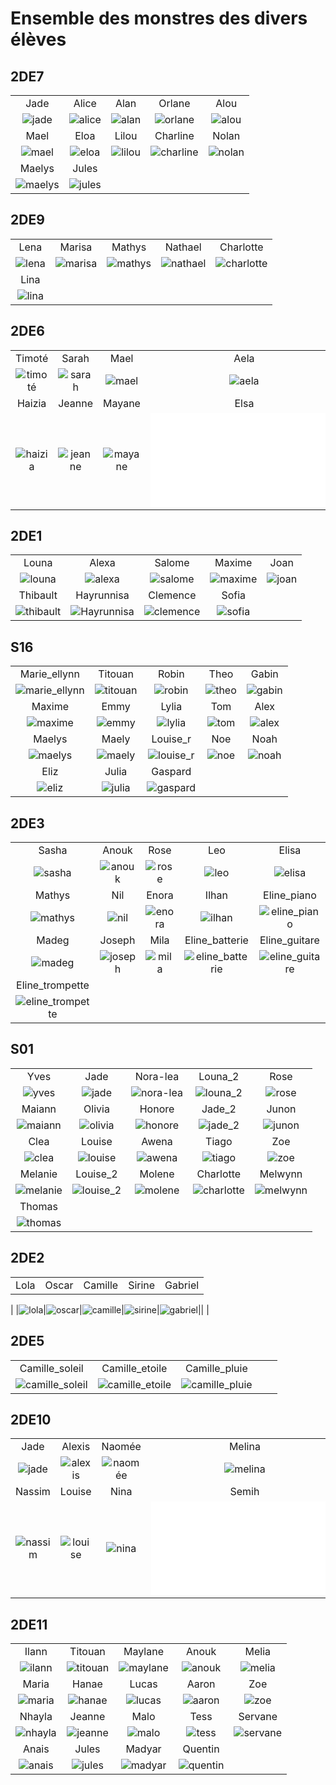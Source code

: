 # Ensemble des monstres des divers élèves

## 2DE7

||||||
|:---:|:---:|:---:|:---:|:---:|
|Jade|Alice|Alan|Orlane|Alou|
|![jade](./monstres/2DE7/jade.png)|![alice](./monstres/2DE7/alice.png)|![alan](./monstres/2DE7/alan.png)|![orlane](./monstres/2DE7/orlane.png)|![alou](./monstres/2DE7/alou.png)||
|Mael|Eloa|Lilou|Charline|Nolan|
|![mael](./monstres/2DE7/mael.png)|![eloa](./monstres/2DE7/eloa.png)|![lilou](./monstres/2DE7/lilou.png)|![charline](./monstres/2DE7/charline.png)|![nolan](./monstres/2DE7/nolan.png)||
|Maelys|Jules|
|![maelys](./monstres/2DE7/maelys.png)|![jules](./monstres/2DE7/jules.png)|

## 2DE9

||||||
|:---:|:---:|:---:|:---:|:---:|
|Lena|Marisa|Mathys|Nathael|Charlotte|
|![lena](./monstres/2DE9/lena.png)|![marisa](./monstres/2DE9/marisa.png)|![mathys](./monstres/2DE9/mathys.png)|![nathael](./monstres/2DE9/nathael.png)|![charlotte](./monstres/2DE9/charlotte.png)||
|Lina|
|![lina](./monstres/2DE9/lina.png)|

## 2DE6

||||||
|:---:|:---:|:---:|:---:|:---:|
|Timoté|Sarah|Mael|Aela|Lise|
|![timoté](./monstres/2DE6/timoté.png)|![sarah](./monstres/2DE6/sarah.png)|![mael](./monstres/2DE6/mael.png)|![aela](./monstres/2DE6/aela.png)|![lise](./monstres/2DE6/lise.png)||
|Haizia|Jeanne|Mayane|Elsa|
|![haizia](./monstres/2DE6/haizia.png)|![jeanne](./monstres/2DE6/jeanne.png)|![mayane](./monstres/2DE6/mayane.png)|![elsa](./monstres/2DE6/elsa.pdf)|

## 2DE1

||||||
|:---:|:---:|:---:|:---:|:---:|
|Louna|Alexa|Salome|Maxime|Joan|
|![louna](./monstres/2DE1/louna.png)|![alexa](./monstres/2DE1/alexa.png)|![salome](./monstres/2DE1/salome.png)|![maxime](./monstres/2DE1/maxime.png)|![joan](./monstres/2DE1/joan.png)||
|Thibault|Hayrunnisa|Clemence|Sofia|
|![thibault](./monstres/2DE1/thibault.png)|![Hayrunnisa](./monstres/2DE1/Hayrunnisa.png)|![clemence](./monstres/2DE1/clemence.png)|![sofia](./monstres/2DE1/sofia.png)|

## S16

||||||
|:---:|:---:|:---:|:---:|:---:|
|Marie_ellynn|Titouan|Robin|Theo|Gabin|
|![marie_ellynn](./monstres/S16/marie_ellynn.png)|![titouan](./monstres/S16/titouan.png)|![robin](./monstres/S16/robin.png)|![theo](./monstres/S16/theo.png)|![gabin](./monstres/S16/gabin.png)||
|Maxime|Emmy|Lylia|Tom|Alex|
|![maxime](./monstres/S16/maxime.png)|![emmy](./monstres/S16/emmy.png)|![lylia](./monstres/S16/lylia.png)|![tom](./monstres/S16/tom.png)|![alex](./monstres/S16/alex.png)||
|Maelys|Maely|Louise_r|Noe|Noah|
|![maelys](./monstres/S16/maelys.png)|![maely](./monstres/S16/maely.png)|![louise_r](./monstres/S16/louise_r.png)|![noe](./monstres/S16/noe.png)|![noah](./monstres/S16/noah.png)||
|Eliz|Julia|Gaspard|
|![eliz](./monstres/S16/eliz.png)|![julia](./monstres/S16/julia.png)|![gaspard](./monstres/S16/gaspard.png)|

## 2DE3

||||||
|:---:|:---:|:---:|:---:|:---:|
|Sasha|Anouk|Rose|Leo|Elisa|
|![sasha](./monstres/2DE3/sasha.png)|![anouk](./monstres/2DE3/anouk.png)|![rose](./monstres/2DE3/rose.png)|![leo](./monstres/2DE3/leo.png)|![elisa](./monstres/2DE3/elisa.png)||
|Mathys|Nil|Enora|Ilhan|Eline_piano|
|![mathys](./monstres/2DE3/mathys.png)|![nil](./monstres/2DE3/nil.png)|![enora](./monstres/2DE3/enora.png)|![ilhan](./monstres/2DE3/ilhan.png)|![eline_piano](./monstres/2DE3/eline_piano.png)||
|Madeg|Joseph|Mila|Eline_batterie|Eline_guitare|
|![madeg](./monstres/2DE3/madeg.png)|![joseph](./monstres/2DE3/joseph.png)|![mila](./monstres/2DE3/mila.png)|![eline_batterie](./monstres/2DE3/eline_batterie.png)|![eline_guitare](./monstres/2DE3/eline_guitare.png)||
|Eline_trompette|
|![eline_trompette](./monstres/2DE3/eline_trompette.png)|

## S01

||||||
|:---:|:---:|:---:|:---:|:---:|
|Yves|Jade|Nora-lea|Louna_2|Rose|
|![yves](./monstres/S01/yves.png)|![jade](./monstres/S01/jade.png)|![nora-lea](./monstres/S01/nora-lea.png)|![louna_2](./monstres/S01/louna_2.png)|![rose](./monstres/S01/rose.png)||
|Maiann|Olivia|Honore|Jade_2|Junon|
|![maiann](./monstres/S01/maiann.png)|![olivia](./monstres/S01/olivia.png)|![honore](./monstres/S01/honore.png)|![jade_2](./monstres/S01/jade_2.png)|![junon](./monstres/S01/junon.png)||
|Clea|Louise|Awena|Tiago|Zoe|
|![clea](./monstres/S01/clea.png)|![louise](./monstres/S01/louise.png)|![awena](./monstres/S01/awena.png)|![tiago](./monstres/S01/tiago.png)|![zoe](./monstres/S01/zoe.png)||
|Melanie|Louise_2|Molene|Charlotte|Melwynn|
|![melanie](./monstres/S01/melanie.png)|![louise_2](./monstres/S01/louise_2.png)|![molene](./monstres/S01/molene.png)|![charlotte](./monstres/S01/charlotte.png)|![melwynn](./monstres/S01/melwynn.png)||
|Thomas|
|![thomas](./monstres/S01/thomas.png)|

## 2DE2

||||||
|:---:|:---:|:---:|:---:|:---:|
|Lola|Oscar|Camille|Sirine|Gabriel|
|
|![lola](./monstres/2DE2/lola.png)|![oscar](./monstres/2DE2/oscar.png)|![camille](./monstres/2DE2/camille.png)|![sirine](./monstres/2DE2/sirine.png)|![gabriel](./monstres/2DE2/gabriel.png)||
|

## 2DE5

||||||
|:---:|:---:|:---:|:---:|:---:|
|Camille_soleil|Camille_etoile|Camille_pluie|
|![camille_soleil](./monstres/2DE5/camille_soleil.png)|![camille_etoile](./monstres/2DE5/camille_etoile.png)|![camille_pluie](./monstres/2DE5/camille_pluie.png)|

## 2DE10

||||||
|:---:|:---:|:---:|:---:|:---:|
|Jade|Alexis|Naomée|Melina|Lucas|
|![jade](./monstres/2DE10/jade.png)|![alexis](./monstres/2DE10/alexis.png)|![naomée](./monstres/2DE10/naomée.png)|![melina](./monstres/2DE10/melina.png)|![lucas](./monstres/2DE10/lucas.png)||
|Nassim|Louise|Nina|Semih|
|![nassim](./monstres/2DE10/nassim.png)|![louise](./monstres/2DE10/louise.png)|![nina](./monstres/2DE10/nina.png)|![semih](./monstres/2DE10/semih.pdf)|

## 2DE11

||||||
|:---:|:---:|:---:|:---:|:---:|
|Ilann|Titouan|Maylane|Anouk|Melia|
|![ilann](./monstres/2DE11/ilann.png)|![titouan](./monstres/2DE11/titouan.png)|![maylane](./monstres/2DE11/maylane.png)|![anouk](./monstres/2DE11/anouk.png)|![melia](./monstres/2DE11/melia.png)||
|Maria|Hanae|Lucas|Aaron|Zoe|
|![maria](./monstres/2DE11/maria.png)|![hanae](./monstres/2DE11/hanae.png)|![lucas](./monstres/2DE11/lucas.png)|![aaron](./monstres/2DE11/aaron.png)|![zoe](./monstres/2DE11/zoe.png)||
|Nhayla|Jeanne|Malo|Tess|Servane|
|![nhayla](./monstres/2DE11/nhayla.png)|![jeanne](./monstres/2DE11/jeanne.png)|![malo](./monstres/2DE11/malo.png)|![tess](./monstres/2DE11/tess.png)|![servane](./monstres/2DE11/servane.png)||
|Anais|Jules|Madyar|Quentin|
|![anais](./monstres/2DE11/anais.png)|![jules](./monstres/2DE11/jules.png)|![madyar](./monstres/2DE11/madyar.png)|![quentin](./monstres/2DE11/quentin.png)|

